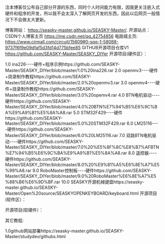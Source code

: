 注本博客仅公布自己部分开源的东西，同时个人时间能力有限，因我更关注嵌入式硬件和程序的开发，所以我不会太深入了解网页开发的东西，因此以后网页一般情况下不会做太大更新。

博客网站： https://seasky-master.github.io/SEASKY-Master/.
开源站点：
CSDN个人博客主页 https://me.csdn.net/qq_42754856
电路城主页:	https://www.cirmall.com/circuit/15609#0-sqq-1-58088-9737f6f9e09dfaf5d3fd14d775bfee85
GITHUB开源项目仓库V1 https://github.com/SEASKY-Master/SEASKY_DIYer
开源项目(硬件区）：

1.0 ina226----硬件+程序示例https://github.com/SEASKY-Master/SEASKY_DIYer/blob/master/1.0%20ina226.rar
2.0 openmv3----硬件+烧录制作教程https://github.com/SEASKY-Master/SEASKY_DIYer/blob/master/2.0%20openmv3.rar
3.0 openmv4----硬件+烧录制作教程https://github.com/SEASKY-Master/SEASKY_DIYer/blob/master/3.0%20opemv4.rar
4.0 BTN电机驱动----硬件https://github.com/SEASKY-Master/SEASKY_DIYer/blob/master/4.0%20BTN%E7%94%B5%E6%9C%BA%E9%A9%B1%E5%8A%A8.rar
5.0 STM32F429----硬件https://github.com/SEASKY-Master/SEASKY_DIYer/blob/master/5.0%20STM32F429.rar
6.0 LM25116----硬件https://github.com/SEASKY-Master/SEASKY_DIYer/blob/master/6.0%20LM25116.rar
7.0 双路BTN电机驱动----硬件https://github.com/SEASKY-Master/SEASKY_DIYer/blob/master/7.0%20%E5%8F%8C%E8%B7%AFBTN%E7%94%B5%E6%9C%BA%E9%A9%B1%E5%8A%A8.rar
8.0 遥控器----硬件https://github.com/SEASKY-Master/SEASKY_DIYer/blob/master/8.0%20%E9%81%A5%E6%8E%A7%E5%99%A8.rar
9.0 RoboMaster控制板----硬件https://github.com/SEASKY-Master/SEASKY_DIYer/blob/master/9.0%20RoboMaster%E6%8E%A7%E5%88%B6%E6%9D%BF.rar
10.0 SEASKY开源机械键盘https://seasky-master.github.io/SEASKY-Master/Open%20source/SEASKYOPENKEYBOARD/keyboard.html
开源项目(软件区）：

开源项目(软硬件）：

其它教程:

1.0github网站部署https://seasky-master.github.io/SEASKY-Master/studydev/githubs.html